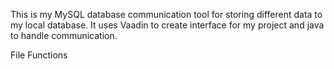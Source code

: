 This is my MySQL database communication tool for storing different data to my local database. It uses Vaadin to create interface for my project and java to handle communication.

File Functions
